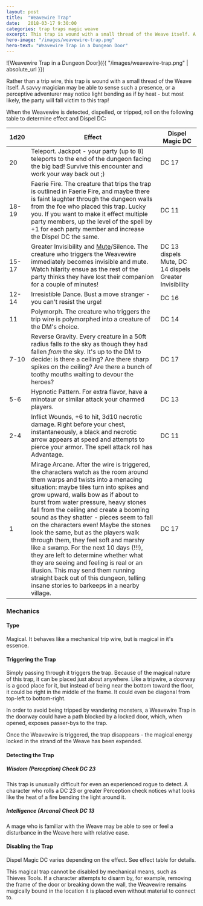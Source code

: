 ```yaml
---
layout: post
title:  "Weavewire Trap"
date:   2018-03-17 9:30:00
categories: trap traps magic weave
excerpt: This trap is wound with a small thread of the Weave itself. A savvy magician may be able to sense such a presence, or a perceptive adventurer may notice light bending as if by heat - but most likely, the party will fall victim to this trap!
hero-image: "/images/weavewire-trap.png"
hero-text: "Weavewire Trap in a Dungeon Door"
---
```


![Weavewire Trap in a Dungeon Door]({{ "/images/weavewire-trap.png" | absolute_url }})

Rather than a trip wire, this trap is wound with a small thread of the Weave itself. A savvy magician may be able to sense such a presence, or a perceptive adventurer may notice light bending as if by heat - but most likely, the party will fall victim to this trap!

When the Weavewire is detected, dispelled, or tripped, roll on the following table to determine effect and Dispel DC:


1d20 | Effect | Dispel Magic DC
-----|--------|----------------
20      | Teleport. Jackpot - your party (up to 8) teleports to the end of the dungeon facing the big bad! Survive this encounter and work your way back out ;) | DC 17
18-19      | Faerie Fire. The creature that trips the trap is outlined in Faerie Fire, and maybe there is faint laughter through the dungeon walls from the foe who placed this trap. Lucky you. If you want to make it effect multiple party members, up the level of the spell by +1 for each party member and increase the Dispel DC the same. | DC 11
15-17 | Greater Invisibility and [Mute](https://www.dndbeyond.com/spells/4015-mute)/Silence. The creature who triggers the Weavewire immediately becomes invisible and mute. Watch hilarity ensue as the rest of the party thinks they have lost their companion for a couple of minutes! | DC 13 dispels Mute, DC 14 dispels Greater Invisibility
12-14 | Irresistible Dance. Bust a move stranger - you can't resist the urge! | DC 16
11 | Polymorph. The creature who triggers the trip wire is polymorphed into a creature of the DM's choice. | DC 14
7-10  | Reverse Gravity. Every creature in a 50ft radius falls *to* the sky as though they had fallen *from* the sky. It's up to the DM to decide: is there a ceiling? Are there sharp spikes on the ceiling? Are there a bunch of toothy mouths waiting to devour the heroes? | DC 17
5-6   | Hypnotic Pattern. For extra flavor, have a minotaur or similar attack your charmed players. | DC 13
2-4   | Inflict Wounds, +6 to hit, 3d10 necrotic damage. Right before your chest, instantaneously, a black and necrotic arrow appears at speed and attempts to pierce your armor. The spell attack roll has Advantage. | DC 11
1       | Mirage Arcane. After the wire is triggered, the characters watch as the room around them warps and twists into a menacing situation: maybe tiles turn into spikes and grow upward, walls bow as if about to burst from water pressure, heavy stones fall from the ceiling and create a booming sound as they shatter - pieces seem to fall on the characters even! Maybe the stones look the same, but as the players walk through them, they feel soft and marshy like a swamp. For the next 10 days (!!!), they are left to determine whether what they are seeing and feeling is real or an illusion. This may send them running straight back out of this dungeon, telling insane stories to barkeeps in a nearby village. | DC 17

### Mechanics

#### Type

Magical. It behaves like a mechanical trip wire, but is magical in it's essence.

#### Triggering the Trap

Simply passing through it triggers the trap. Because of the magical nature of this trap, it can be placed just about anywhere. Like a tripwire, a doorway is a good place for it, but instead of being near the bottom toward the floor, it could be right in the middle of the frame. It could even be diagonal from top-left to bottom-right.

In order to avoid being tripped by wandering monsters, a Weavewire Trap in the doorway could have a path blocked by a locked door, which, when opened, exposes passer-bys to the trap.

Once the Weavewire is triggered, the trap disappears - the magical energy locked in the strand of the Weave has been expended.

#### Detecting the Trap

##### Wisdom (Perception) Check DC 23

This trap is unusually difficult for even an experienced rogue to detect. A character who rolls a DC 23 or greater Perception check notices what looks like the heat of a fire bending the light around it.

##### Intelligence (Arcana) Check DC 13

A mage who is familiar with the Weave may be able to see or feel a disturbance in the Weave here with relative ease.


#### Disabling the Trap

Dispel Magic DC varies depending on the effect. See effect table for details.

This magical trap cannot be disabled by mechanical means, such as Thieves Tools. If a character attempts to disarm by, for example, removing the frame of the door or breaking down the wall, the Weavewire remains magically bound in the location it is placed even without material to connect to.


